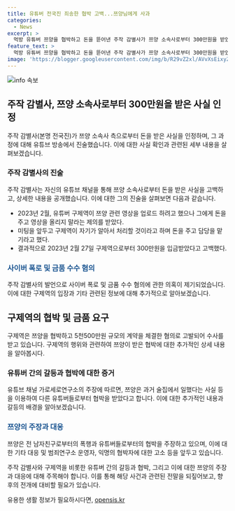 ```yaml
---
title: 유튜버 전국진 죄송한 협박 고백...쯔양님에게 사과
categories:
  - News
excerpt: >
  먹방 유튜버 쯔양을 협박하고 돈을 뜯어낸 주작 감별사가 쯔양 소속사로부터 300만원을 받았다고 인정하는 논란이 확산 중이다. 주작 감별사는 측은 쯔양 피해를 몰랐고 조언은 구제역의 주도로라며 변명했지만, 협박과 공갈 혐의로 수사받는 구제역과 쯔양의 과거 폭로 등으로 인한 논란이 계속되고 있다. 쯔양은 자신도 유튜버들에게 협박당한 것으로 주장하며 관련 인물들에 대한 고소장을 제출할 예정이라고 밝혔다. (단어 수: 106 / 문자 수: 667)
feature_text: >
  먹방 유튜버 쯔양을 협박하고 돈을 뜯어낸 주작 감별사가 쯔양 소속사로부터 300만원을 받았다고 인정하는 논란이 확산 중이다. 주작 감별사는 측은 쯔양 피해를 몰랐고 조언은 구제역의 주도로라며 변명했지만, 협박과 공갈 혐의로 수사받는 구제역과 쯔양의 과거 폭로 등으로 인한 논란이 계속되고 있다. 쯔양은 자신도 유튜버들에게 협박당한 것으로 주장하며 관련 인물들에 대한 고소장을 제출할 예정이라고 밝혔다. (단어 수: 106 / 문자 수: 667)
image: 'https://blogger.googleusercontent.com/img/b/R29vZ2xl/AVvXsEixyZcFfHzMRdzZMjFBmAUKJYCLCGyLL1o632UiGVXcaFdKo_bkvkuCioo0uUKlGfBVcT3P84aROyZIXSBEx3Aw5nCQ3pTgDom1WDC4m8eifvWiAmWEEVb4x6G_l8C0QH225ldMjyaFvpxGEBGNO37VmDTDMHGhJPq73UglMfDca1-0aw/s1600/blogspot.png'
---
```


<p><img src="https://blogger.googleusercontent.com/img/b/R29vZ2xl/AVvXsEixyZcFfHzMRdzZMjFBmAUKJYCLCGyLL1o632UiGVXcaFdKo_bkvkuCioo0uUKlGfBVcT3P84aROyZIXSBEx3Aw5nCQ3pTgDom1WDC4m8eifvWiAmWEEVb4x6G_l8C0QH225ldMjyaFvpxGEBGNO37VmDTDMHGhJPq73UglMfDca1-0aw/s1600/blogspot.png" alt="info 속보" /></p>

<h2 data-ke-size="size26">주작 감별사, 쯔양 소속사로부터 300만원을 받은 사실 인정</h2>

<p data-ke-size="size16">주작 감별사(본명 전국진)가 쯔양 소속사 측으로부터 돈을 받은 사실을 인정하며, 그 과정에 대해 유튜브 방송에서 진술했습니다. 이에 대한 사실 확인과 관련된 세부 내용을 살펴보겠습니다.</p>

<h3>주작 감별사의 진술</h3>

<p data-ke-size="size16">주작 감별사는 자신의 유튜브 채널을 통해 쯔양 소속사로부터 돈을 받은 사실을 고백하고, 상세한 내용을 공개했습니다. 이에 대한 그의 진술을 살펴보면 다음과 같습니다.</p>

<ul>
    <li>2023년 2월, 유튜버 구제역이 쯔양 관련 영상을 업로드 하려고 했으나 그에게 돈을 주고 영상을 올리지 말라는 제의를 받았다.</li>
    <li>미팅을 앞두고 구제역이 자기가 알아서 처리할 것이라고 하며 돈을 주고 담당을 맡기라고 했다.</li>
    <li>결과적으로 2023년 2월 27일 구제역으로부터 300만원을 입금받았다고 고백했다.</li>
</ul>

<h3><span style="color: #1a5490;">사이버 폭로 및 금품 수수 혐의</span></h3>

<p data-ke-size="size16">주작 감별사의 발언으로 사이버 폭로 및 금품 수수 혐의에 관한 의혹이 제기되었습니다. 이에 대한 구제역의 입장과 기타 관련된 정보에 대해 추가적으로 알아보겠습니다.</p>

<h2 data-ke-size="size26">구제역의 협박 및 금품 요구</h2>

<p data-ke-size="size16">구제역은 쯔양을 협박하고 5천500만원 규모의 계약을 체결한 혐의로 고발되어 수사를 받고 있습니다. 구제역의 행위와 관련하여 쯔양이 받은 협박에 대한 추가적인 상세 내용을 알아봅시다.</p>

<h3>유튜버 간의 갈등과 협박에 대한 증거</h3>

<p data-ke-size="size16">유튜브 채널 가로세로연구소의 주장에 따르면, 쯔양은 과거 술집에서 일했다는 사실 등을 이용하여 다른 유튜버들로부터 협박을 받았다고 합니다. 이에 대한 추가적인 내용과 갈등의 배경을 알아보겠습니다.</p>

<h3><span style="color: #1a5490;">쯔양의 주장과 대응</span></h3>

<p data-ke-size="size16">쯔양은 전 남자친구로부터의 폭행과 유튜버들로부터의 협박을 주장하고 있으며, 이에 대한 기타 대응 및 범죄연구소 운영자, 익명의 협박자에 대한 고소 등을 앞두고 있습니다.</p>

<p data-ke-size="size16">주작 감별사와 구제역을 비롯한 유튜버 간의 갈등과 협박, 그리고 이에 대한 쯔양의 주장과 대응에 대해 주목해야 합니다. 이를 통해 해당 사건과 관련된 전말을 되짚어보고, 향후의 전개에 대비할 필요가 있습니다.</p>
유용한 생활 정보가 필요하시다면, <a href="https://opensis.kr" rel="dofollow">opensis.kr</a>


